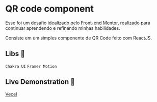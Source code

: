 # QR code component

Esse foi um desafio idealizado pelo [Front-end Mentor](https://www.frontendmentor.io/), realizado para continuar aprendendo e refinando minhas habilidades.

Consiste em um simples componente de QR Code feito com ReactJS.

## Libs :open_book:
`Chakra UI`
`Framer Motion`

## Live Demonstration :paperclip:
[Vecel](https://qrcode-guicoutost.vercel.app/)

